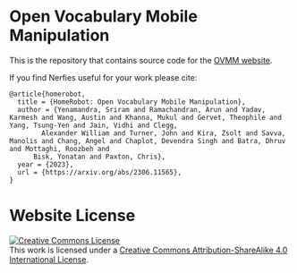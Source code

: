 # Open Vocabulary Mobile Manipulation

This is the repository that contains source code for the [OVMM website](https://ovmm.github.io).

If you find Nerfies useful for your work please cite:
```
@article{homerobot,
  title = {HomeRobot: Open Vocabulary Mobile Manipulation},
  author = {Yenamandra, Sriram and Ramachandran, Arun and Yadav, Karmesh and Wang, Austin and Khanna, Mukul and Gervet, Theophile and Yang, Tsung-Yen and Jain, Vidhi and Clegg,
	    Alexander William and Turner, John and Kira, Zsolt and Savva, Manolis and Chang, Angel and Chaplot, Devendra Singh and Batra, Dhruv and Mottaghi, Roozbeh and 
      Bisk, Yonatan and Paxton, Chris},
  year = {2023},
  url = {https://arxiv.org/abs/2306.11565},
}
```

# Website License
<a rel="license" href="http://creativecommons.org/licenses/by-sa/4.0/"><img alt="Creative Commons License" style="border-width:0" src="https://i.creativecommons.org/l/by-sa/4.0/88x31.png" /></a><br />This work is licensed under a <a rel="license" href="http://creativecommons.org/licenses/by-sa/4.0/">Creative Commons Attribution-ShareAlike 4.0 International License</a>.

